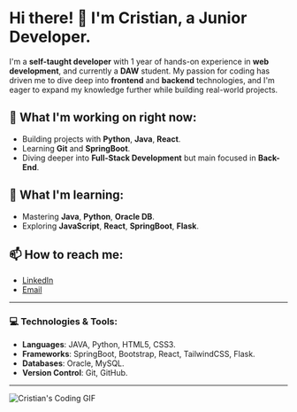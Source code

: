 # Hi there! 👋 I'm Cristian, a Junior Developer.

I'm a **self-taught developer** with 1 year of hands-on experience in **web development**, and currently a **DAW** student. My passion for coding has driven me to dive deep into **frontend** and **backend** technologies, and I'm eager to expand my knowledge further while building real-world projects.

## 🚀 What I'm working on right now:
- Building projects with **Python**, **Java**, **React**.
- Learning **Git** and **SpringBoot**.
- Diving deeper into **Full-Stack Development** but main focused in **Back-End**.

## 🌱 What I'm learning:
- Mastering **Java**, **Python**, **Oracle DB**.
- Exploring **JavaScript**, **React**, **SpringBoot**, **Flask**.


## 📫 How to reach me:
- [LinkedIn](https://www.linkedin.com/in/cristianmoranorodriguez)
- [Email](mailto:cristian.morano@hotmail.com)

---

### 💻 Technologies & Tools:

- **Languages**: JAVA, Python, HTML5, CSS3. 
- **Frameworks**: SpringBoot, Bootstrap, React, TailwindCSS, Flask.
- **Databases**: Oracle, MySQL.
- **Version Control**: Git, GitHub.

---

![Cristian's Coding GIF](https://media.tenor.com/K7KPyRmZs2wAAAAM/keyboard-fast-typing.gif)
